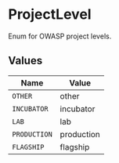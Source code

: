 # ProjectLevel

Enum for OWASP project levels.


## Values

| Name         | Value        |
| ------------ | ------------ |
| `OTHER`      | other        |
| `INCUBATOR`  | incubator    |
| `LAB`        | lab          |
| `PRODUCTION` | production   |
| `FLAGSHIP`   | flagship     |